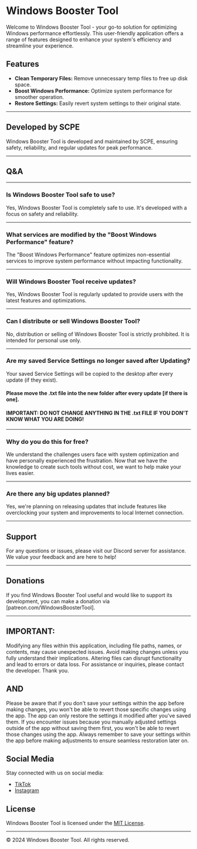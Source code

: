 # Windows Booster Tool

Welcome to Windows Booster Tool - your go-to solution for optimizing Windows performance effortlessly. This user-friendly application offers a range of features designed to enhance your system's efficiency and streamline your experience.


## Features
- **Clean Temporary Files:** Remove unnecessary temp files to free up disk space.
- **Boost Windows Performance:** Optimize system performance for smoother operation.
- **Restore Settings:** Easily revert system settings to their original state.

------------------

## Developed by SCPE
Windows Booster Tool is developed and maintained by SCPE, ensuring safety, reliability, and regular updates for peak performance.

------------------
## Q&A

------------------

### Is Windows Booster Tool safe to use?
Yes, Windows Booster Tool is completely safe to use. It's developed with a focus on safety and reliability.

------------------

### What services are modified by the "Boost Windows Performance" feature?
The "Boost Windows Performance" feature optimizes non-essential services to improve system performance without impacting functionality.

------------------

### Will Windows Booster Tool receive updates?
Yes, Windows Booster Tool is regularly updated to provide users with the latest features and optimizations.

------------------

### Can I distribute or sell Windows Booster Tool?
No, distribution or selling of Windows Booster Tool is strictly prohibited. It is intended for personal use only.

------------------

### Are my saved Service Settings no longer saved after Updating?
Your saved Service Settings will be copied to the desktop after every update (if they exist).
#### Please move the .txt file into the new folder after every update [if there is one].
#### IMPORTANT: DO NOT CHANGE ANYTHING IN THE .txt FILE IF YOU DON'T KNOW WHAT YOU ARE DOING!

------------------

### Why do you do this for free?
We understand the challenges users face with system optimization and have personally experienced the frustration. Now that we have the knowledge to create such tools without cost, we want to help make your lives easier.

------------------

### Are there any big updates planned?
Yes, we're planning on releasing updates that include features like overclocking your system and improvements to local Internet connection.

------------------

## Support
For any questions or issues, please visit our Discord server for assistance. We value your feedback and are here to help!

------------------

## Donations
If you find Windows Booster Tool useful and would like to support its development, you can make a donation via [patreon.com/WindowsBoosterTool].

------------------

## IMPORTANT:
Modifying any files within this application, including file paths, names, or contents, may cause unexpected issues.
Avoid making changes unless you fully understand their implications.
Altering files can disrupt functionality and lead to errors or data loss.
For assistance or inquiries, please contact the developer.
Thank you.

## AND

Please be aware that if you don't save your settings within the app before making changes,
you won't be able to revert those specific changes using the app.
The app can only restore the settings it modified after you've saved them.
If you encounter issues because you manually adjusted settings outside of the app without saving them first,
you won't be able to revert those changes using the app.
Always remember to save your settings within the app before making adjustments to ensure seamless restoration later on.


## Social Media
Stay connected with us on social media:
- [TikTok](https://www.tiktok.com/@windowsbooster?is_from_webapp=1&sender_device=pc)
- [Instagram](https://www.instagram.com/window_booster/)

## License
Windows Booster Tool is licensed under the [MIT License](LICENSE).

---
© 2024 Windows Booster Tool. All rights reserved.
